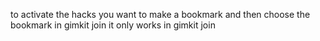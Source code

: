 to activate the hacks you want to make a bookmark and then choose the bookmark in gimkit join it only works in gimkit join
